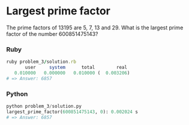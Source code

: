 Largest prime factor
====================

The prime factors of 13195 are 5, 7, 13 and 29.
What is the largest prime factor of the number 600851475143?

### Ruby
```ruby
ruby problem_3/solution.rb
       user     system      total        real
   0.010000   0.000000   0.010000 (  0.003206)
# => Answer: 6857
```
### Python
```python
python problem_3/solution.py
largest_prime_factor(600851475143, 0): 0.002024 s
# => Answer: 6857
```
